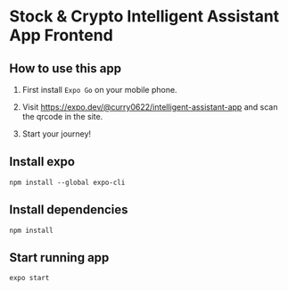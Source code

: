 # Stock & Crypto Intelligent Assistant App Frontend

## How to use this app

1. First install `Expo Go` on your mobile phone.

2. Visit
<https://expo.dev/@curry0622/intelligent-assistant-app>
and scan the qrcode in the site.

3. Start your journey!

## Install expo

    npm install --global expo-cli

## Install dependencies

    npm install

## Start running app

    expo start
